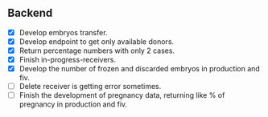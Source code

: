 ## Backend
- [x] Develop embryos transfer.
- [x] Develop endpoint to get only available donors.
- [x] Return percentage numbers with only 2 cases.
- [x] Finish in-progress-receivers.
- [x] Develop the number of frozen and discarded embryos in production and fiv.
- [ ] Delete receiver is getting error sometimes.
- [ ] Finish the development of pregnancy data, returning like % of pregnancy in production and fiv.
